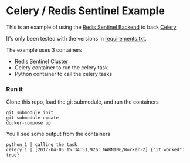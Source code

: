# Celery / Redis Sentinel Example

This is an example of using the [Redis Sentinel Backend](https://github.com/dealertrack/celery-redis-sentinel) to back [Celery](http://www.celeryproject.org/)

It's only been tested with the versions in [requirements.txt](requirements.txt).

The example uses 3 containers

- [Redis Sentinel Cluster](https://github.com/yesuagg/redis-sentinel-cluster)
- Celery container to run the celery task
- Python container to call the celery tasks

### Run it

Clone this repo, load the git submodule, and run the containers
```
git submodule init
git submodule update
docker-compose up
```

You'll see some output from the containers
```
python_1 | calling the task
celery_1 | [2017-04-05 15:34:51,926: WARNING/Worker-2] {"it_worked": true}
```